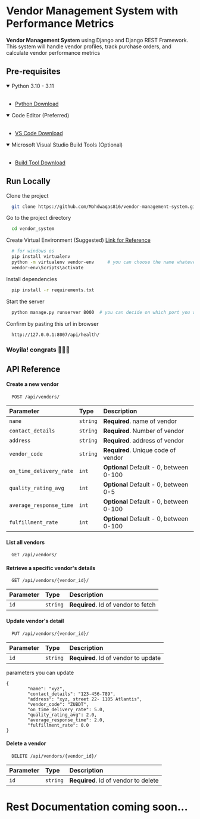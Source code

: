 # Vendor Management System with Performance Metrics

**Vendor Management System** using Django and Django REST Framework. This
system will handle vendor profiles, track purchase orders, and calculate vendor performance
metrics

## Pre-requisites

<details open>
<summary>Python 3.10 - 3.11</summary>
<br>

- [Python Download](https://www.python.org/downloads/)

</details>
<details open>
<summary>Code Editor (Preferred)</summary>
<br>

- [VS Code Download](https://code.visualstudio.com/download)
</details>

<details open>
<summary>Microsoft Visual Studio Build Tools (Optional)</summary>
<br>

- [Build Tool Download](https://visualstudio.microsoft.com/downloads/)
</details>

## Run Locally

Clone the project

```bash
  git clone https://github.com/Mohdwaqas816/vendor-management-system.git
```

Go to the project directory

```bash
  cd vendor_system
```

Create Virtual Environment (Suggested) [Link for Reference](https://virtualenv.pypa.io/en/latest/user_guide.html)

```bash
  # for windows os
  pip install virtualenv
  python -m virtualenv vendor-env     # you can choose the name whatever you want
  vendor-env\Scripts\activate
```

Install dependencies

```bash
  pip install -r requirements.txt
```

Start the server

```bash
  python manage.py runserver 8000  # you can decide on which port you want to run
```

Confirm by pasting this url in browser

```bash
  http://127.0.0.1:8007/api/health/
```

### Woyila! congrats 🎊🎊🎉

## API Reference

#### Create a new vendor

```http
  POST /api/vendors/
```

| Parameter               | Type     | Description                             |
| :---------------------- | :------- | :-------------------------------------- |
| `name`                  | `string` | **Required**. name of vendor            |
| `contact_details`       | `string` | **Required**. Number of vendor          |
| `address`               | `string` | **Required**. address of vendor         |
| `vendor_code`           | `string` | **Required**. Unique code of vendor     |
| `on_time_delivery_rate` | `int`    | **Optional** Default - 0, between 0-100 |
| `quality_rating_avg`    | `int`    | **Optional** Default - 0, between 0-5   |
| `average_response_time` | `int`    | **Optional** Default - 0, between 0-100 |
| `fulfillment_rate`      | `int`    | **Optional** Default - 0, between 0-100 |

#### List all vendors

```http
  GET /api/vendors/
```

#### Retrieve a specific vendor's details

```http
  GET /api/vendors/{vendor_id}/
```

| Parameter | Type     | Description                         |
| :-------- | :------- | :---------------------------------- |
| `id`      | `string` | **Required**. Id of vendor to fetch |

#### Update vendor's detail

```http
  PUT /api/vendors/{vendor_id}/
```

| Parameter | Type     | Description                          |
| :-------- | :------- | :----------------------------------- |
| `id`      | `string` | **Required**. Id of vendor to update |

parameters you can update

```
{
        "name": "xyz",
        "contact_details": "123-456-789",
        "address": "xyz, street 22- 1105 Atlantis",
        "vendor_code": "ZUBDT",
        "on_time_delivery_rate": 5.0,
        "quality_rating_avg": 2.0,
        "average_response_time": 2.0,
        "fulfillment_rate": 0.0
}
```

#### Delete a vendor

```http
  DELETE /api/vendors/{vendor_id}/
```

| Parameter | Type     | Description                          |
| :-------- | :------- | :----------------------------------- |
| `id`      | `string` | **Required**. Id of vendor to delete |

# Rest Documentation coming soon...
